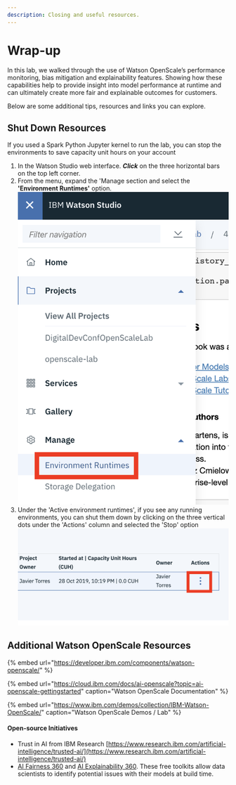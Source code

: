 ```yaml
---
description: Closing and useful resources.
---
```


# Wrap-up

In this lab, we walked through the use of Watson OpenScale’s performance monitoring, bias mitigation and explainability features. Showing how these capabilities help to provide insight into model performance at runtime and can ultimately create more fair and explainable outcomes for customers. 

Below are some additional tips, resources and links you can explore.

## Shut Down Resources

If you used a Spark Python Jupyter kernel to run the lab, you can stop the environments to save capacity unit hours on your account

1. In the Watson Studio web interface. _**Click**_ on the three horizontal bars on the top left corner.
2. From the menu, expand the 'Manage section and select the **'Environment Runtimes'** option.  ![](.gitbook/assets/screen-shot-2019-10-28-at-10.14.44-pm.png) 
3. Under the 'Active environment runtimes', if you see any running environments, you can shut them down by clicking on the three vertical dots under the 'Actions' column and selected the 'Stop' option   ![](.gitbook/assets/screen-shot-2019-10-28-at-10.21.12-pm.png) 

## Additional Watson OpenScale Resources

{% embed url="https://developer.ibm.com/components/watson-openscale/" %}

{% embed url="https://cloud.ibm.com/docs/ai-openscale?topic=ai-openscale-gettingstarted" caption="Watson OpenScale Documentation" %}

{% embed url="https://www.ibm.com/demos/collection/IBM-Watson-OpenScale/" caption="Watson OpenScale Demos / Lab" %}



#### Open-source Initiatives

* Trust in AI from IBM Research [https://www.research.ibm.com/artificial-intelligence/trusted-ai/](https://www.research.ibm.com/artificial-intelligence/trusted-ai/)
* [AI Fairness 360](https://www.ibm.com/blogs/research/2018/09/ai-fairness-360/) and [AI Explainability 360](https://www.ibm.com/blogs/research/2019/08/ai-explainability-360/). These free toolkits allow data scientists to identify potential issues with their models at build time.

